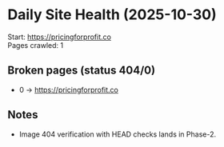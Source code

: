 # Daily Site Health (2025-10-30)
Start: https://pricingforprofit.co  
Pages crawled: 1

## Broken pages (status 404/0)

- 0 → https://pricingforprofit.co

## Notes
- Image 404 verification with HEAD checks lands in Phase-2.
